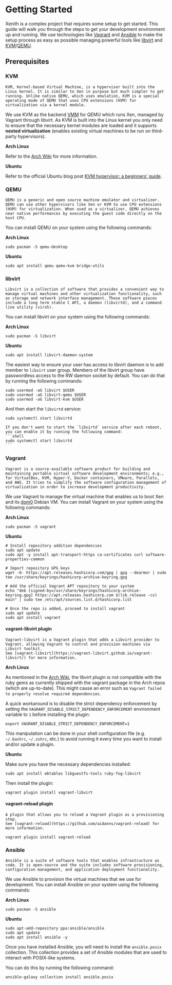 # Getting Started

Xenith is a complex project that requires some setup to get started. This guide will walk you through the steps to get your development environment up and running. We use technologies like [Vagrant](https://www.vagrantup.com/) and [Ansible](https://docs.ansible.com/ansible/latest/index.html) to make the setup process as easy as possible managing powerful tools like [libvirt](https://libvirt.org/) and [KVM](https://linux-kvm.org/page/Main_Page)/[QEMU](https://www.qemu.org/).

## Prerequisites

### KVM

```admonish summary
KVM, Kernel-based Virtual Machine, is a hypervisor built into the Linux kernel. It is similar to Xen in purpose but much simpler to get running. Unlike native QEMU, which uses emulation, KVM is a special operating mode of QEMU that uses CPU extensions (HVM) for virtualization via a kernel module.
```

We use KVM as the backend [VMM](https://en.wikipedia.org/wiki/Hypervisor) for QEMU which runs Xen, managed by Vagrant through libvirt. As KVM is built into the Linux kernel you only need to ensure that the necessary kernel modules are loaded and it supports **nested virtualization** (enables existing virtual machines to be run on third-party hypervisors).

**Arch Linux**

Refer to the [Arch Wiki](https://wiki.archlinux.org/title/KVM) for more information.

**Ubuntu**

Refer to the official Ubuntu blog post [KVM hypervisor: a beginners’ guide](https://ubuntu.com/blog/kvm-hyphervisor).

### QEMU

```admonish summary
QEMU is a generic and open source machine emulator and virtualizer. QEMU can use other hypervisors like Xen or KVM to use CPU extensions (HVM) for virtualization. When used as a virtualizer, QEMU achieves near native performances by executing the guest code directly on the host CPU.
```

You can install QEMU on your system using the following commands:

**Arch Linux**

```shell
sudo pacman -S qemu-desktop
```

**Ubuntu**

```shell
sudo apt install qemu qemu-kvm bridge-utils
```

### libvirt

```admonish summary
Libvirt is a collection of software that provides a convenient way to manage virtual machines and other virtualization functionality, such as storage and network interface management. These software pieces include a long term stable C API, a daemon (libvirtd), and a command line utility (virsh).
```

You can install libvirt on your system using the following commands:

**Arch Linux**

```shell
sudo pacman -S libvirt
```

**Ubuntu**

```shell
sudo apt install libvirt-daemon-system
```

The easiest way to ensure your user has access to libvirt daemon is to add member to `libvirt` user group. Members of the libvirt group have passwordless access to the RW daemon socket by default. You can do that by running the following commands:

```shell
sudo usermod -aG libvirt $USER
sudo usermod -aG libvirt-qemu $USER
sudo usermod -aG libvirt-kvm $USER
```

And then start the `libvirtd` service:

```shell
sudo systemctl start libvirtd
```

~~~admonish tip
If you don't want to start the `libvirtd` service after each reboot, you can enable it by running the following command:
```shell
sudo systemctl start libvirtd
```
~~~

### Vagrant

```admonish summary
Vagrant is a source-available software product for building and maintaining portable virtual software development environments; e.g., for VirtualBox, KVM, Hyper-V, Docker containers, VMware, Parallels, and AWS. It tries to simplify the software configuration management of virtualization in order to increase development productivity.
```

We use Vagrant to manage the virtual machine that enables us to boot Xen and its [dom0](https://wiki.xenproject.org/wiki/Dom0) Debian VM. You can install Vagrant on your system using the following commands:

**Arch Linux**

```shell
sudo pacman -S vagrant
```

**Ubuntu**

```shell
# Install repository addition dependencies
sudo apt update
sudo apt -y install apt-transport-https ca-certificates curl software-properties-common

# Import repository GPG keys
wget -O- https://apt.releases.hashicorp.com/gpg | gpg --dearmor | sudo tee /usr/share/keyrings/hashicorp-archive-keyring.gpg

# Add the official Vagrant APT repository to your system
echo "deb [signed-by=/usr/share/keyrings/hashicorp-archive-keyring.gpg] https://apt.releases.hashicorp.com $(lsb_release -cs) main" | sudo tee /etc/apt/sources.list.d/hashicorp.list

# Once the repo is added, proceed to install vagrant
sudo apt update
sudo apt install vagrant
```

#### vagrant-libvirt plugin

```admonish summary
Vagrant-libvirt is a Vagrant plugin that adds a Libvirt provider to Vagrant, allowing Vagrant to control and provision machines via Libvirt toolkit.
See [vagrant-libvirt](https://vagrant-libvirt.github.io/vagrant-libvirt/) for more information.
```

**Arch Linux**

As mentioned in the [Arch Wiki](https://wiki.archlinux.org/title/Vagrant#vagrant-libvirt), the libvirt plugin is not compatible with the ruby gems as currently shipped with the vagrant package in the Arch repos (which are up-to-date). This might cause an error such as `Vagrant failed to properly resolve required dependencies`.

A quick workaround is to disable the strict dependency enforcement by setting the `VAGRANT_DISABLE_STRICT_DEPENDENCY_ENFORCEMENT` environment variable to `1` before installing the plugin:

```shell
export VAGRANT_DISABLE_STRICT_DEPENDENCY_ENFORCEMENT=1
```

This manipulation can be done in your shell configuration file (e.g. `~/.bashrc`, `~/.zshrc`, etc.) to avoid running it every time you want to install and/or update a plugin.

**Ubuntu**

Make sure you have the necessary dependencies installed:

```shell
sudo apt install ebtables libguestfs-tools ruby-fog-libvirt
```

Then install the plugin:

```shell
vagrant plugin install vagrant-libvirt
```

#### vagrant-reload plugin

```admonish summary
A plugin that allows you to reload a Vagrant plugin as a provisioning step.
See [vagrant-reload](https://github.com/aidanns/vagrant-reload) for more information.
```

```shell
vagrant plugin install vagrant-reload
```

### Ansible

```admonish summary
Ansible is a suite of software tools that enables infrastructure as code. It is open-source and the suite includes software provisioning, configuration management, and application deployment functionality.
```

We use Ansible to provision the virtual machines that we use for development. You can install Ansible on your system using the following commands:

**Arch Linux**

```shell
sudo pacman -S ansible
```

**Ubuntu**

```shell
sudo apt-add-repository ppa:ansible/ansible
sudo apt update
sudo apt install ansible -y
```

Once you have installed Ansible, you will need to install the `ansible.posix` collection. This collection provides a set of Ansible modules that are used to interact with POSIX-like systems.

You can do this by running the following command:

```shell
ansible-galaxy collection install ansible.posix
```
